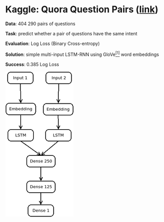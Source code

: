 # Kaggle: Quora Question Pairs ([link](https://www.kaggle.com/c/quora-question-pairs/overview))

__Data__: 404 290 pairs of questions

__Task__: predict whether a pair of questions have the same intent

__Evaluation__: Log Loss (Binary Cross-entropy)

__Solution__: simple multi-input LSTM-RNN using GloVe[<sup>[1]</sup>](https://nlp.stanford.edu/projects/glove/) word embeddings

__Success__: 0.385 Log Loss

![](model.png)
